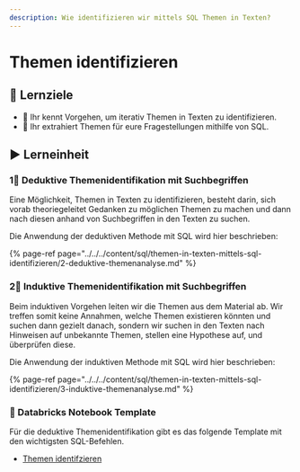 ```yaml
---
description: Wie identifizieren wir mittels SQL Themen in Texten?
---
```


# Themen identifizieren

## 🎯 Lernziele

* 🎯 Ihr kennt Vorgehen, um iterativ Themen in Texten zu identifizieren.
* 🎯 Ihr extrahiert Themen für eure Fragestellungen mithilfe von SQL.

## ▶ Lerneinheit

### 1⃣ Deduktive Themenidentifikation mit Suchbegriffen

Eine Möglichkeit, Themen in Texten zu identifizieren, besteht darin, sich vorab theoriegeleitet Gedanken zu möglichen Themen zu machen und dann nach diesen anhand von Suchbegriffen in den Texten zu suchen.

Die Anwendung der deduktiven Methode mit SQL wird hier beschrieben:

{% page-ref page="../../../content/sql/themen-in-texten-mittels-sql-identifizieren/2-deduktive-themenanalyse.md" %}

### 2⃣ Induktive Themenidentifikation mit Suchbegriffen

Beim induktiven Vorgehen leiten wir die Themen aus dem Material ab. Wir treffen somit keine Annahmen, welche Themen existieren könnten und suchen dann gezielt danach, sondern wir suchen in den Texten nach Hinweisen auf unbekannte Themen, stellen eine Hypothese auf, und überprüfen diese.

Die Anwendung der induktiven Methode mit SQL wird hier beschrieben:

{% page-ref page="../../../content/sql/themen-in-texten-mittels-sql-identifizieren/3-induktive-themenanalyse.md" %}

### 📃 Databricks Notebook Template

Für die deduktive Themenidentifikation gibt es das folgende Template mit den wichtigsten SQL-Befehlen.

* [Themen identifzieren](https://winf-hsos.github.io/databricks-notebooks/big-data-analytics/Themen%20identifizieren.html)





